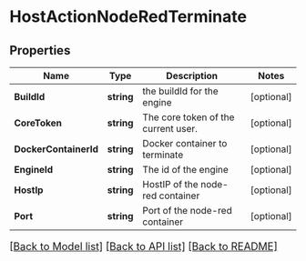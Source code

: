 # HostActionNodeRedTerminate

## Properties

Name | Type | Description | Notes
------------ | ------------- | ------------- | -------------
**BuildId** | **string** | the buildId for the engine | [optional] 
**CoreToken** | **string** | The core token of the current user. | [optional] 
**DockerContainerId** | **string** | Docker container to terminate | [optional] 
**EngineId** | **string** | The id of the engine | [optional] 
**HostIp** | **string** | HostIP of the node-red container | [optional] 
**Port** | **string** | Port of the node-red container | [optional] 

[[Back to Model list]](../README.md#documentation-for-models) [[Back to API list]](../README.md#documentation-for-api-endpoints) [[Back to README]](../README.md)

<style>
     p, ul, ol, li { font-size: 18px !important;}
</style>


